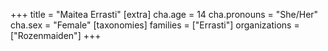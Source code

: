 +++
title = "Maitea Errasti"
[extra]
cha.age = 14
cha.pronouns = "She/Her"
cha.sex = "Female"
[taxonomies]
families = ["Errasti"]
organizations = ["Rozenmaiden"]
+++


